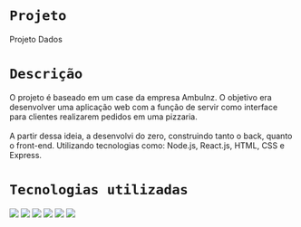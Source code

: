 # `Projeto`
Projeto Dados

# `Descrição`
O projeto é baseado em um case da empresa Ambulnz. O objetivo era desenvolver uma aplicação web com a função de servir como interface para clientes realizarem pedidos em uma pizzaria.
</br></br>
A partir dessa ideia, a desenvolvi do zero, construindo tanto o back, quanto o front-end. Utilizando tecnologias como: Node.js, React.js, HTML, CSS e Express.

# `Tecnologias utilizadas`
<div>
<img src="https://img.shields.io/badge/JavaScript-F7DF1E?style=for-the-badge&logo=javascript&logoColor=black">
<img src="https://img.shields.io/badge/HTML5-E34F26?style=for-the-badge&logo=html5&logoColor=white">
<img src="https://img.shields.io/badge/CSS-239120?&style=for-the-badge&logo=css3&logoColor=white">
<img src="https://img.shields.io/badge/React-20232A?style=for-the-badge&logo=react&logoColor=61DAFB">
<img src="https://img.shields.io/badge/Node.js-43853D?style=for-the-badge&logo=node.js&logoColor=white">
<img src="https://img.shields.io/badge/Express.js-404D59?style=for-the-badge">
</div>
